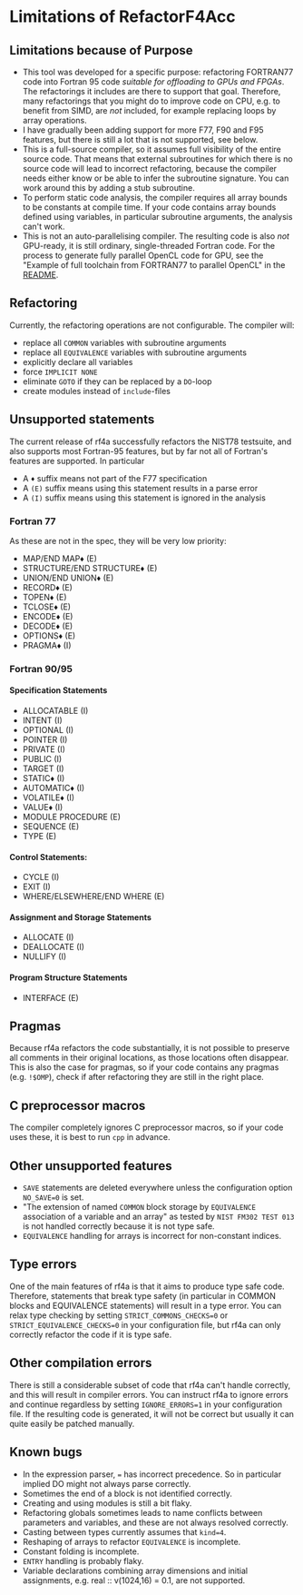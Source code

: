 # Limitations of RefactorF4Acc

## Limitations because of Purpose

* This tool was developed for a specific purpose: refactoring FORTRAN77 code into Fortran 95 code _suitable for offloading to GPUs and FPGAs_. The refactorings it includes are there to support that goal. Therefore, many refactorings that you might do to improve code on CPU, e.g. to benefit from SIMD, are _not_ included, for example replacing loops by array operations.
* I have gradually been adding support for more F77, F90 and F95 features, but there is still a lot that is not supported, see below.
* This is a full-source compiler, so it assumes full visibility of the entire source code. That means that external subroutines for which there is no source code will lead to incorrect refactoring, because the compiler needs either know or be able to infer the subroutine signature. You can work around this by adding a stub subroutine.
* To perform static code analysis, the compiler requires all array bounds to be constants at compile time. If your code contains array bounds defined using variables, in particular subroutine arguments, the analysis can't work.
* This is not an auto-parallelising compiler. The resulting code is also _not_ GPU-ready, it is still ordinary, single-threaded Fortran code. For the process to generate fully parallel OpenCL code for GPU, see the "Example of full toolchain from FORTRAN77 to parallel OpenCL" in the [README](README.md).

## Refactoring

Currently, the refactoring operations are not configurable. The compiler will:

* replace all `COMMON` variables with subroutine arguments
* replace all `EQUIVALENCE` variables with subroutine arguments
* explicitly declare all variables
* force `IMPLICIT NONE`
* eliminate `GOTO` if they can be replaced by a `DO`-loop
* create modules instead of `include`-files

## Unsupported statements

The current release of rf4a successfully refactors the NIST78 testsuite, and also supports most Fortran-95 features, but by far not all of Fortran's features are supported. In particular

- A `♦` suffix means not part of the F77 specification
- A `(E)` suffix means using this statement results in a parse error
- A `(I)` suffix means using this statement is ignored in the analysis

### Fortran 77

As these are not in the spec, they will be very low priority:

- MAP/END MAP♦ (E)
- STRUCTURE/END STRUCTURE♦ (E)
- UNION/END UNION♦ (E)
- RECORD♦ (E)
- TOPEN♦ (E)
- TCLOSE♦ (E)
- ENCODE♦ (E)
- DECODE♦ (E)
- OPTIONS♦ (E)
- PRAGMA♦ (I)

### Fortran 90/95

#### Specification Statements

- ALLOCATABLE (I)
- INTENT (I)
- OPTIONAL (I)
- POINTER (I)
- PRIVATE (I)
- PUBLIC (I)
- TARGET (I)
- STATIC♦ (I)
- AUTOMATIC♦ (I)
- VOLATILE♦ (I)
- VALUE♦ (I)
- MODULE PROCEDURE (E)
- SEQUENCE (E)
- TYPE (E)

#### Control Statements:
- CYCLE (I)
- EXIT (I)
- WHERE/ELSEWHERE/END WHERE (E)

#### Assignment and Storage Statements
- ALLOCATE (I)
- DEALLOCATE (I)
- NULLIFY (I)

#### Program Structure Statements
- INTERFACE (E)

## Pragmas

Because rf4a refactors the code substantially, it is not possible to preserve all comments in their original locations, as those locations often disappear. This is also the case for pragmas, so if your code contains any pragmas (e.g. `!$OMP`), check if after refactoring they are still in the right place.

## C preprocessor macros

The compiler completely ignores C preprocessor macros, so if your code uses these, it is best to run `cpp` in advance.

## Other unsupported features

- `SAVE` statements are deleted everywhere unless the configuration option `NO_SAVE=0` is set. 
- "The extension of named `COMMON` block storage by `EQUIVALENCE` association of a variable and an array" as tested by `NIST FM302 TEST 013` is not handled correctly because it is not type safe. 
- `EQUIVALENCE` handling for arrays is incorrect for non-constant indices.

## Type errors

One of the main features of rf4a is that it aims to produce type safe code. Therefore, statements that break type safety (in particular in COMMON blocks and EQUIVALENCE statements) will result in a type error. You can relax type checking by setting `STRICT_COMMONS_CHECKS=0` or `STRICT_EQUIVALENCE_CHECKS=0` in your configuration file, but rf4a can only correctly refactor the code if it is type safe. 

## Other compilation errors

There is still a considerable subset of code that rf4a can't handle correctly, and this will result in compiler errors. You can instruct rf4a to ignore errors and continue regardless by setting `IGNORE_ERRORS=1` in your configuration file. If the resulting code is generated, it will not be correct but usually it can quite easily be patched manually.

## Known bugs

* In the expression parser, `=` has incorrect precedence. So in particular implied DO might not always parse correctly.
* Sometimes the end of a block is not identified correctly.
* Creating and using modules is still a bit flaky.
* Refactoring globals sometimes leads to name conflicts between parameters and variables, and these are not always resolved correctly.
* Casting between types currently assumes that `kind=4`.
* Reshaping of arrays to refactor `EQUIVALENCE` is incomplete.
* Constant folding is incomplete.
* `ENTRY` handling is probably flaky.
* Variable declarations combining array dimensions and initial assignments, e.g. real :: v(1024,16) = 0.1, are not supported.



